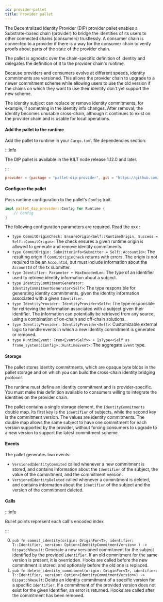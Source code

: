 ```yaml
---
id: provider-pallet
title: Provider pallet
---
```


The Decentralized Identity Provider (DIP) provider pallet enables a Substrate-based chain (provider) to bridge the identities of its users to other connected chains (consumers) trustlessly.
A consumer chain is connected to a provider if there is a way for the consumer chain to verify proofs about parts of the state of the provider chain.

The pallet is agnostic over the chain-specific definition of identity and delegates the definition of it to the provider chain's runtime.

Because providers and consumers evolve at different speeds, identity commitments are versioned.
This allows the provider chain to upgrade to a newer commitment scheme while allowing users to use the old version if the chains on which they want to use their identity don't yet support the new scheme.

The identity subject can replace or remove identity commitments, for example, if something in the identity info changes.
After removal, the identity becomes unusable cross-chain, although it continues to exist on the provider chain and is usable for local operations.

#### Add the pallet to the runtime

Add the pallet to runtime in your `Cargo.toml` file dependencies section:

:::info

The DIP pallet is available in the KILT node release 1.12.0 and later.

:::

```toml
provider = {package = "pallet-dip-provider", git = "https://github.com/KILTprotocol/kilt-node.git", branch = "release-1.12.0"}
```

#### Configure the pallet

Pass runtime configuration to the pallet's `Config` trait.

```rust
impl pallet_dip_provider::Config for Runtime {
    // Config
}
```

<!-- TODO: Link for full details -->

The following configuration parameters are required. Read the xxx :

-   `type CommitOriginCheck: EnsureOrigin<Self::RuntimeOrigin, Success = Self::CommitOrigin>`: The check ensures a given runtime origin is allowed to generate and remove identity commitments.
-   `type CommitOrigin: SubmitterInfo<Submitter = Self::AccountId>`: The resulting origin if `CommitOriginCheck` returns with errors. The origin is not required to be an `AccountId`, but must include information about the `AccountId` of the tx submitter.
-   `type Identifier: Parameter + MaxEncodedLen`: The type of an identifier used to retrieve identity information about a subject.
-   `type IdentityCommitmentGenerator: IdentityCommitmentGenerator<Self>`: The type responsible for generating identity commitments, given the identity information associated with a given `Identifier`.
-   `type IdentityProvider: IdentityProvider<Self>`: The type responsible for retrieving the information associated with a subject given their identifier. The information can potentially be retrieved from any source, using a combination of on-chain and off-chain solutions.
-   `type IdentityProvider: IdentityProvider<Self>`: Customizable external logic to handle events in which a new identity commitment is generated or removed.
-   `type RuntimeEvent: From<Event<Self>> + IsType<<Self as frame_system::Config>::RuntimeEvent>`: The aggregate `Event` type.

#### Storage

The pallet stores identity commitments, which are opaque byte blobs in the pallet storage and on which you can build the cross-chain identity bridging protocol.

The runtime must define an identity commitment and is provider-specific.
You must make this definition available to consumers willing to integrate the identities on the provider chain.

The pallet contains a single storage element, the `IdentityCommitments` double map.
Its first key is the `Identifier` of subjects, while the second key is the commitment version.
The values are identity commitments.
The double map allows the same subject to have one commitment for each version supported by the provider, without forcing consumers to upgrade to a new version to support the latest commitment scheme.

#### Events

The pallet generates two events:

-   `VersionedIdentityCommited` called whenever a new commitment is stored, and contains information about the `Identifier` of the subject, the value of the commitment, and the commitment version.
-   `VersionedIdentityDeleted` called whenever a commitment is deleted, and contains information about the `Identifier` of the subject and the version of the commitment deleted.

#### Calls

:::info

Bullet points represent each call's encoded index

:::

0. `pub fn commit_identity(origin: OriginFor<T>, identifier: T::Identifier, version: Option<IdentityCommitmentVersion> ) -> DispatchResult`: Generate a new versioned commitment for the subject identified by the provided `Identifier`. If an old commitment for the same version is present, it is overridden. Hooks are called before the new commitment is stored, and optionally before the old one is replaced.
1. `pub fn delete_identity_commitment(origin: OriginFor<T>, identifier: T::Identifier, version: Option<IdentityCommitmentVersion>) -> DispatchResult`: Delete an identity commitment of a specific version for a specific `Identifier`. If a commitment of the provided version does not exist for the given Identifier, an error is returned. Hooks are called after the commitment has been removed.
